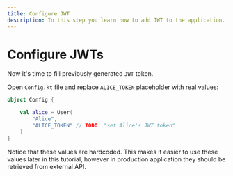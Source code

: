 ```yaml
---
title: Configure JWT
description: In this step you learn how to add JWT to the application.
---
```


# Configure JWTs

Now it's time to fill previously generated `JWT` token.

Open `Config.kt` file and replace `ALICE_TOKEN` placeholder with real values:

```kotlin
object Config {

    val alice = User(
        "Alice",
        "ALICE_TOKEN" // TODO: "set Alice's JWT token"
    )
}
```

Notice that these values are hardcoded. This makes it easier to use these values later in this tutorial, however in production application they should be retrieved from external API.